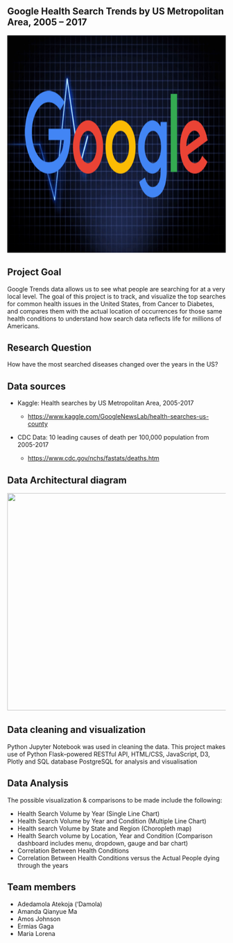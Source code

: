 ## Google Health Search Trends by US Metropolitan Area, 2005 – 2017
<img src="/img/google-medic-update-1533729137.gif" height="500" width="900" />

## Project Goal
Google Trends data allows us to see what people are searching for at a very local level. The goal of this project is to track, and visualize the top searches for common health issues in the United States, from Cancer to Diabetes, and compares them with the actual location of occurrences for those same health conditions to understand how search data reflects life for millions of Americans.

## Research Question
How have the most searched diseases changed over the years in the US?

## Data sources
* Kaggle: Health searches by US Metropolitan Area, 2005-2017
   - https://www.kaggle.com/GoogleNewsLab/health-searches-us-county
   
* CDC Data: 10 leading causes of death per 100,000 population from 2005-2017 
   - https://www.cdc.gov/nchs/fastats/deaths.htm
   
## Data Architectural diagram 
<img src="/img/architectural diagram.png" height="500" width="900" />

## Data cleaning and visualization 
Python Jupyter Notebook was used in cleaning the data. This project makes use of Python Flask–powered RESTful API, HTML/CSS, JavaScript, D3, Plotly and SQL database PostgreSQL for analysis and visualisation

## Data Analysis 
The possible visualization & comparisons to be made include the following:
* Health Search Volume by Year (Single Line Chart)
* Health Search Volume by Year and Condition (Multiple Line Chart)
* Health search Volume by State and Region (Choropleth map)
* Health Search volume by Location, Year and Condition (Comparison dashboard includes menu, dropdown, gauge and bar chart) 
* Correlation Between Health Conditions
* Correlation Between Health Conditions versus the Actual People dying through the years 

## Team members
* Adedamola Atekoja (‘Damola)
* Amanda Qianyue Ma
* Amos Johnson
* Ermias Gaga
* Maria Lorena
